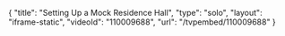 {
    "title": "Setting Up a Mock Residence Hall",
    "type": "solo",
    "layout": "iframe-static",
    "videoId": "110009688",
    "url": "\/tvpembed\/110009688"
}